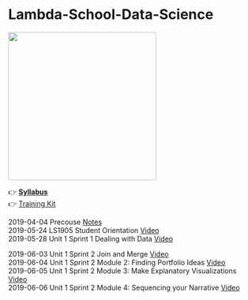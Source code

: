 # Lambda-School-Data-Science

<img width=300 src="https://github.com/Nov05/Lambda-School-Data-Science/blob/master/pictures/lambda-school-vector-logo.jpg">  

:point_right: **[Syllabus](https://learn.lambdaschool.com/syllabus/ds)**  
:point_right: [Training Kit](https://learn.lambdaschool.com/course/ds)   

2019-04-04 Precouse [Notes](https://github.com/Nov05/Lambda-School-Data-Science/blob/master/readme/precourse.md)  
2019-05-24 LS1905 Student Orientation [Video](https://youtu.be/i2FlKBBZtS0)  
2019-05-28 Unit 1 Sprint 1 Dealing with Data [Video](https://github.com/Nov05/DS-Unit-1-Sprint-1-Dealing-With-Data)  

2019-06-03 Unit 1 Sprint 2 Join and Merge [Video](https://youtu.be/3vLHRhqxWMI)    
2019-06-04 Unit 1 Sprint 2 Module 2: Finding Portfolio Ideas [Video](https://youtu.be/UMzc8ZMlLGI)  
2019-06-05 Unit 1 Sprint 2 Module 3: Make Explanatory Visualizations [Video](https://youtu.be/jznO5v5UQjI)   
2019-06-06 Unit 1 Sprint 2 Module 4: Sequencing your Narrative [Video](https://youtu.be/8dJa5DWW7c0)  

